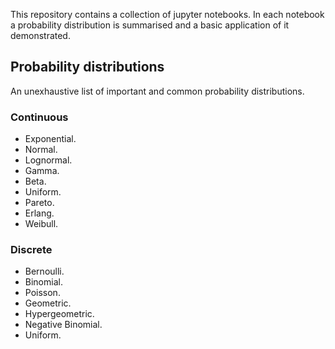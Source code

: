 
This repository contains a collection of jupyter notebooks. In each notebook a probability distribution is summarised and a basic application of it demonstrated.

## Probability distributions
An unexhaustive list of important and common probability distributions.
### Continuous
- Exponential.
- Normal.
- Lognormal.
- Gamma.
- Beta.
- Uniform.
- Pareto.
- Erlang.
- Weibull.

### Discrete
- Bernoulli.
- Binomial.
- Poisson.
- Geometric.
- Hypergeometric.
- Negative Binomial.
- Uniform.
